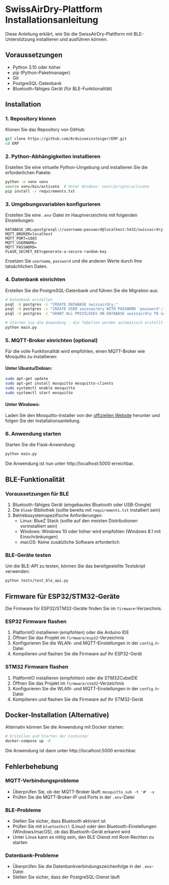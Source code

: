 # SwissAirDry-Plattform Installationsanleitung

Diese Anleitung erklärt, wie Sie die SwissAirDry-Plattform mit BLE-Unterstützung installieren und ausführen können.

## Voraussetzungen

- Python 3.10 oder höher
- pip (Python-Paketmanager)
- Git
- PostgreSQL-Datenbank
- Bluetooth-fähiges Gerät (für BLE-Funktionalität)

## Installation

### 1. Repository klonen

Klonen Sie das Repository von GitHub:

```bash
git clone https://github.com/Arduinoeinsteiger/ERP.git
cd ERP
```

### 2. Python-Abhängigkeiten installieren

Erstellen Sie eine virtuelle Python-Umgebung und installieren Sie die erforderlichen Pakete:

```bash
python -m venv venv
source venv/bin/activate  # Unter Windows: venv\Scripts\activate
pip install -r requirements.txt
```

### 3. Umgebungsvariablen konfigurieren

Erstellen Sie eine `.env`-Datei im Hauptverzeichnis mit folgenden Einstellungen:

```
DATABASE_URL=postgresql://username:password@localhost:5432/swissairdry
MQTT_BROKER=localhost
MQTT_PORT=1883
MQTT_USERNAME=
MQTT_PASSWORD=
FLASK_SECRET_KEY=generate-a-secure-random-key
```

Ersetzen Sie `username`, `password` und die anderen Werte durch Ihre tatsächlichen Daten.

### 4. Datenbank einrichten

Erstellen Sie die PostgreSQL-Datenbank und führen Sie die Migration aus:

```bash
# Datenbank erstellen
psql -U postgres -c "CREATE DATABASE swissairdry;"
psql -U postgres -c "CREATE USER swissairdry WITH PASSWORD 'password';"
psql -U postgres -c "GRANT ALL PRIVILEGES ON DATABASE swissairdry TO swissairdry;"

# Starten Sie die Anwendung - die Tabellen werden automatisch erstellt
python main.py
```

### 5. MQTT-Broker einrichten (optional)

Für die volle Funktionalität wird empfohlen, einen MQTT-Broker wie Mosquitto zu installieren:

#### Unter Ubuntu/Debian:
```bash
sudo apt-get update
sudo apt-get install mosquitto mosquitto-clients
sudo systemctl enable mosquitto
sudo systemctl start mosquitto
```

#### Unter Windows:
Laden Sie den Mosquitto-Installer von der [offiziellen Website](https://mosquitto.org/download/) herunter und folgen Sie der Installationsanleitung.

### 6. Anwendung starten

Starten Sie die Flask-Anwendung:

```bash
python main.py
```

Die Anwendung ist nun unter http://localhost:5000 erreichbar.

## BLE-Funktionalität

### Voraussetzungen für BLE

1. Bluetooth-fähiges Gerät (eingebautes Bluetooth oder USB-Dongle)
2. Die `bleak`-Bibliothek (sollte bereits mit `requirements.txt` installiert sein)
3. Betriebssystemspezifische Anforderungen:
   - Linux: BlueZ Stack (sollte auf den meisten Distributionen vorinstalliert sein)
   - Windows: Windows 10 oder höher wird empfohlen (Windows 8.1 mit Einschränkungen)
   - macOS: Keine zusätzliche Software erforderlich

### BLE-Geräte testen

Um die BLE-API zu testen, können Sie das bereitgestellte Testskript verwenden:

```bash
python tests/test_ble_api.py
```

## Firmware für ESP32/STM32-Geräte

Die Firmware für ESP32/STM32-Geräte finden Sie im `firmware`-Verzeichnis. 

### ESP32 Firmware flashen

1. PlatformIO installieren (empfohlen) oder die Arduino IDE
2. Öffnen Sie das Projekt im `firmware/esp32`-Verzeichnis
3. Konfigurieren Sie die WLAN- und MQTT-Einstellungen in der `config.h`-Datei
4. Kompilieren und flashen Sie die Firmware auf Ihr ESP32-Gerät

### STM32 Firmware flashen

1. PlatformIO installieren (empfohlen) oder die STM32CubeIDE
2. Öffnen Sie das Projekt im `firmware/stm32`-Verzeichnis
3. Konfigurieren Sie die WLAN- und MQTT-Einstellungen in der `config.h`-Datei
4. Kompilieren und flashen Sie die Firmware auf Ihr STM32-Gerät

## Docker-Installation (Alternative)

Alternativ können Sie die Anwendung mit Docker starten:

```bash
# Erstellen und Starten der Container
docker-compose up -d
```

Die Anwendung ist dann unter http://localhost:5000 erreichbar.

## Fehlerbehebung

### MQTT-Verbindungsprobleme
- Überprüfen Sie, ob der MQTT-Broker läuft: `mosquitto_sub -t '#' -v`
- Prüfen Sie die MQTT-Broker-IP und Ports in der `.env`-Datei

### BLE-Probleme
- Stellen Sie sicher, dass Bluetooth aktiviert ist
- Prüfen Sie mit `bluetoothctl` (Linux) oder den Bluetooth-Einstellungen (Windows/macOS), ob das Bluetooth-Gerät erkannt wird
- Unter Linux kann es nötig sein, den BLE-Dienst mit Root-Rechten zu starten

### Datenbank-Probleme
- Überprüfen Sie die Datenbankverbindungszeichenfolge in der `.env`-Datei
- Stellen Sie sicher, dass der PostgreSQL-Dienst läuft